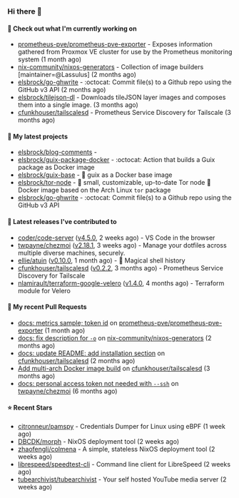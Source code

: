 ### Hi there 👋

#### 👷 Check out what I'm currently working on

- [prometheus-pve/prometheus-pve-exporter](https://github.com/prometheus-pve/prometheus-pve-exporter) - Exposes information gathered from Proxmox VE cluster for use by the Prometheus monitoring system (1 month ago)
- [nix-community/nixos-generators](https://github.com/nix-community/nixos-generators) - Collection of image builders [maintainer=@Lassulus] (2 months ago)
- [elsbrock/go-ghwrite](https://github.com/elsbrock/go-ghwrite) - :octocat: Commit file(s) to a Github repo using the GitHub v3 API (2 months ago)
- [elsbrock/tilejson-dl](https://github.com/elsbrock/tilejson-dl) - Downloads tileJSON layer images and composes them into a single image. (3 months ago)
- [cfunkhouser/tailscalesd](https://github.com/cfunkhouser/tailscalesd) - Prometheus Service Discovery for Tailscale (3 months ago)

#### 🌱 My latest projects

- [elsbrock/blog-comments](https://github.com/elsbrock/blog-comments) - 
- [elsbrock/guix-package-docker](https://github.com/elsbrock/guix-package-docker) - :octocat: Action that builds a Guix package as Docker image
- [elsbrock/guix-base](https://github.com/elsbrock/guix-base) - :whale: guix as a Docker base image
- [elsbrock/tor-node](https://github.com/elsbrock/tor-node) - :rocket: small, customizable, up-to-date Tor node :whale: Docker image based on the Arch Linux `tor` package
- [elsbrock/go-ghwrite](https://github.com/elsbrock/go-ghwrite) - :octocat: Commit file(s) to a Github repo using the GitHub v3 API

#### 🔭 Latest releases I've contributed to

- [coder/code-server](https://github.com/coder/code-server) ([v4.5.0](https://github.com/coder/code-server/releases/tag/v4.5.0), 2 weeks ago) - VS Code in the browser
- [twpayne/chezmoi](https://github.com/twpayne/chezmoi) ([v2.18.1](https://github.com/twpayne/chezmoi/releases/tag/v2.18.1), 3 weeks ago) - Manage your dotfiles across multiple diverse machines, securely.
- [ellie/atuin](https://github.com/ellie/atuin) ([v0.10.0](https://github.com/ellie/atuin/releases/tag/v0.10.0), 1 month ago) - 🐢 Magical shell history
- [cfunkhouser/tailscalesd](https://github.com/cfunkhouser/tailscalesd) ([v0.2.2](https://github.com/cfunkhouser/tailscalesd/releases/tag/v0.2.2), 3 months ago) - Prometheus Service Discovery for Tailscale
- [nlamirault/terraform-google-velero](https://github.com/nlamirault/terraform-google-velero) ([v1.4.0](https://github.com/nlamirault/terraform-google-velero/releases/tag/v1.4.0), 4 months ago) - Terraform module for Velero

#### 🔨 My recent Pull Requests

- [docs: metrics sample; token id](https://github.com/prometheus-pve/prometheus-pve-exporter/pull/114) on [prometheus-pve/prometheus-pve-exporter](https://github.com/prometheus-pve/prometheus-pve-exporter) (1 month ago)
- [docs: fix description for `-o`](https://github.com/nix-community/nixos-generators/pull/154) on [nix-community/nixos-generators](https://github.com/nix-community/nixos-generators) (2 months ago)
- [docs: update README: add installation section](https://github.com/cfunkhouser/tailscalesd/pull/9) on [cfunkhouser/tailscalesd](https://github.com/cfunkhouser/tailscalesd) (2 months ago)
- [Add multi-arch Docker image build](https://github.com/cfunkhouser/tailscalesd/pull/8) on [cfunkhouser/tailscalesd](https://github.com/cfunkhouser/tailscalesd) (3 months ago)
- [docs: personal access token not needed with `--ssh`](https://github.com/twpayne/chezmoi/pull/1818) on [twpayne/chezmoi](https://github.com/twpayne/chezmoi) (6 months ago)

#### ⭐ Recent Stars

- [citronneur/pamspy](https://github.com/citronneur/pamspy) - Credentials Dumper for Linux using eBPF (1 week ago)
- [DBCDK/morph](https://github.com/DBCDK/morph) - NixOS deployment tool (2 weeks ago)
- [zhaofengli/colmena](https://github.com/zhaofengli/colmena) - A simple, stateless NixOS deployment tool (2 weeks ago)
- [librespeed/speedtest-cli](https://github.com/librespeed/speedtest-cli) - Command line client for LibreSpeed (2 weeks ago)
- [tubearchivist/tubearchivist](https://github.com/tubearchivist/tubearchivist) - Your self hosted YouTube media server (2 weeks ago)
